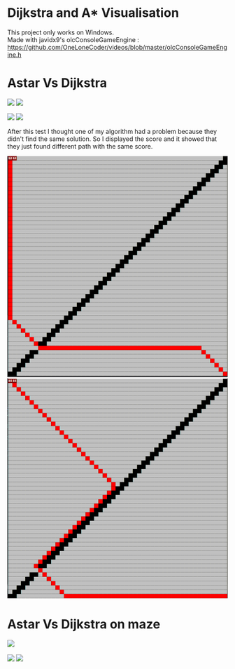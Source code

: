 # Dijkstra and A\* Visualisation  
This project only works on Windows.  
Made with javidx9's olcConsoleGameEngine : 
https://github.com/OneLoneCoder/videos/blob/master/olcConsoleGameEngine.h

# Astar Vs Dijkstra

![](readmeImages/DijkstraCircle.gif)
![](readmeImages/AstarCircle.gif)

  
![](readmeImages/DijkstraDiff1.gif)
![](readmeImages/AstarDiff1.gif)
  
After this test I thought one of my algorithm had a problem because they didn't find the same solution. So I displayed the score and it showed that they just found different path with the same score.

![](readmeImages/DijkstraDiff.PNG)
![](readmeImages/AStarDiff.PNG)


# Astar Vs Dijkstra on maze

![](readmeImages/DijkstraVSAstar.gif)
  
![](readmeImages/DijkstraLot.gif)
![](readmeImages/AstarLot.gif)
